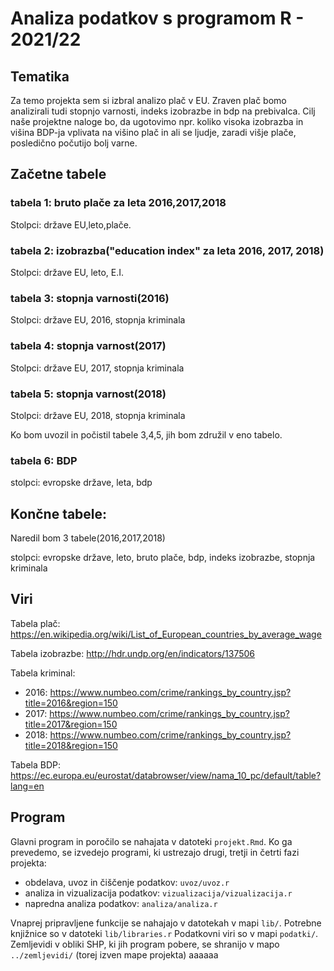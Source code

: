 # Analiza podatkov s programom R - 2021/22

## Tematika
Za temo projekta sem si izbral analizo plač v EU. Zraven plač bomo analizirali tudi stopnjo varnosti, indeks izobrazbe in bdp na prebivalca.
Cilj naše projektne naloge bo, da ugotovimo npr. koliko visoka izobrazba in višina BDP-ja vplivata na višino plač in ali se ljudje, zaradi višje plače, posledično počutijo bolj varne.


## Začetne tabele


### tabela 1: bruto plače za leta 2016,2017,2018

Stolpci: države EU,leto,plače.

### tabela 2: izobrazba("education index" za leta 2016, 2017, 2018)

Stolpci: države EU, leto, E.I.

### tabela 3: stopnja varnosti(2016)

Stolpci: države EU, 2016, stopnja kriminala

### tabela 4: stopnja varnost(2017)

Stolpci: države EU, 2017, stopnja kriminala

### tabela 5: stopnja varnost(2018)

Stolpci: države EU, 2018, stopnja kriminala

Ko bom uvozil in počistil tabele 3,4,5, jih bom združil v eno tabelo.

### tabela 6: BDP

stolpci: evropske države, leta, bdp


## Končne tabele:


Naredil bom 3 tabele(2016,2017,2018)

stolpci: evropske države, leto, bruto plače, bdp, indeks izobrazbe, stopnja kriminala

## Viri

Tabela plač: https://en.wikipedia.org/wiki/List_of_European_countries_by_average_wage

Tabela izobrazbe: http://hdr.undp.org/en/indicators/137506

Tabela kriminal:
  - 2016: https://www.numbeo.com/crime/rankings_by_country.jsp?title=2016&region=150
  - 2017: https://www.numbeo.com/crime/rankings_by_country.jsp?title=2017&region=150
  - 2018: https://www.numbeo.com/crime/rankings_by_country.jsp?title=2018&region=150
  
Tabela BDP: https://ec.europa.eu/eurostat/databrowser/view/nama_10_pc/default/table?lang=en


## Program

Glavni program in poročilo se nahajata v datoteki `projekt.Rmd`.
Ko ga prevedemo, se izvedejo programi, ki ustrezajo drugi, tretji in četrti fazi projekta:

* obdelava, uvoz in čiščenje podatkov: `uvoz/uvoz.r`
* analiza in vizualizacija podatkov: `vizualizacija/vizualizacija.r`
* napredna analiza podatkov: `analiza/analiza.r`

Vnaprej pripravljene funkcije se nahajajo v datotekah v mapi `lib/`.
Potrebne knjižnice so v datoteki `lib/libraries.r`
Podatkovni viri so v mapi `podatki/`.
Zemljevidi v obliki SHP, ki jih program pobere,
se shranijo v mapo `../zemljevidi/` (torej izven mape projekta)
aaaaaa
